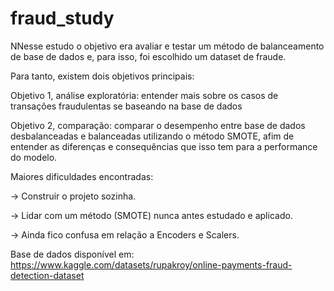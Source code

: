# fraud_study

NNesse estudo o objetivo era avaliar e testar um método de balanceamento de base de dados e, para isso, foi escolhido um dataset de fraude. 

Para tanto, existem dois objetivos principais:

Objetivo 1, análise exploratória: entender mais sobre os casos de transações fraudulentas se baseando na base de dados

Objetivo 2, comparação: comparar o desempenho entre base de dados desbalanceadas e balanceadas utilizando o método SMOTE, afim de entender as diferenças e consequências que isso tem para a performance do modelo.

Maiores dificuldades encontradas:

-> Construir o projeto sozinha.

-> Lidar com um método (SMOTE) nunca antes estudado e aplicado.

-> Ainda fico confusa em relação a Encoders e Scalers.

Base de dados disponível em:
https://www.kaggle.com/datasets/rupakroy/online-payments-fraud-detection-dataset
